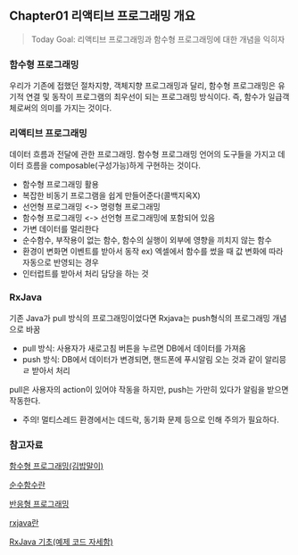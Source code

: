 ## Chapter01 리액티브 프로그래밍 개요

> Today Goal: 리액티브 프로그래밍과 함수형 프로그래밍에 대한 개념을 익히자

### 함수형 프로그래밍 
우리가 기존에 접했던 절차지향, 객체지향 프로그래밍과 달리, 함수형 프로그래밍은 유기적 연결 및 동작이 프로그램의 최우선이 되는 프로그래밍 방식이다. 즉, 함수가 일급객체로써의 의미를 가지는 것이다. 

### 리액티브 프로그래밍
데이터 흐름과 전달에 관한 프로그래밍. 함수형 프로그래밍 언어의 도구들을 가지고 데이터 흐름을 composable(구성가능)하게 구현하는 것이다.

* 함수형 프로그래밍 활용
* 복잡한 비동기 프로그램을 쉽게 만들어준다(콜백지옥X)
* 선언형 프로그래밍 <-> 명령형 프로그래밍
* 함수형 프로그래밍 <-> 선언형 프로그래밍에 포함되어 있음
* 가변 데이터를 멀리한다
* 순수함수, 부작용이 없는 함수, 함수의 실행이 외부에 영향을 끼치지 않는 함수
* 환경이 변화면 이벤트를 받아서 동작 ex) 엑셀에서 함수를 썼을 때 값 변화에 따라 자동으로 반영되는 경우
* 인터럽트를 받아서 처리 담당을 하는 것

### RxJava
기존 Java가 pull 방식의 프로그래밍이었다면 Rxjava는 push형식의 프로그래밍 개념으로 바꿈

* pull 방식: 사용자가 새로고침 버튼을 누르면 DB에서 데이터를 가져옴
* push 방식: DB에서 데이터가 변경되면, 핸드폰에 푸시알림 오는 것과 같이 알리믕ㄹ 받아서 처리

pull은 사용자의 action이 있어야 작동을 하지만, push는 가만히 있다가 알림을 받으면 작동한다. 

* 주의! 멀티스레드 환경에서는 데드락, 동기화 문제 등으로 인해 주의가 필요하다. 

### 참고자료 

[함수형 프로그래밍(김밥말이)](https://www.slideshare.net/ChiwonSong/20171104-frp-81598173)


[순수함수란](https://brunch.co.kr/@yudong/33)


[반응형 프로그래밍](https://brunch.co.kr/@yudong/33)


[rxjava란](https://poqw.github.io/RxJava2_1/)


[RxJava 기초(예제 코드 자세함)](https://medium.com/@LIP/rxjava-29cfb3ceb4ca)
